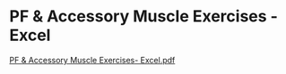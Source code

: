 # PF & Accessory Muscle Exercises - Excel

[PF & Accessory Muscle Exercises- Excel.pdf](PF%20&%20Accessory%20Muscle%20Exercises%20-%20Excel%208decb4932f5c472490b5def45537b016/PF__Accessory_Muscle_Exercises-_Excel.pdf)